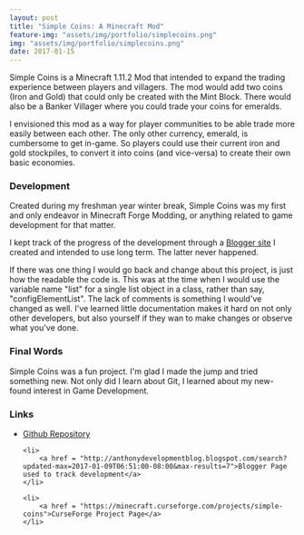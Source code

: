```yaml
---
layout: post
title: "Simple Coins: A Minecraft Mod"
feature-img: "assets/img/portfolio/simplecoins.png"
img: "assets/img/portfolio/simplecoins.png"
date: 2017-01-15
---
```


Simple Coins is a Minecraft 1.11.2 Mod that intended to expand the trading experience between players and villagers. The mod would add two coins (Iron and Gold) that could only be created with the Mint Block. There would also be a Banker Villager where you could trade your coins for emeralds.

I envisioned this mod as a way for player communities to be able trade more easily between each other. The only other currency, emerald, is cumbersome to get in-game. So players could use their current iron and gold stockpiles, to convert it into coins (and vice-versa) to create their own basic economies.

### Development

Created during my freshman year winter break, Simple Coins was my first and only endeavor in Minecraft Forge Modding, or anything related to game development for that matter.

I kept track of the progress of the development through a <a href = "http://anthonydevelopmentblog.blogspot.com/search?updated-max=2017-01-09T06:51:00-08:00&max-results=7">Blogger site</a> I created and intended to use long term. The latter never happened.

If there was one thing I would go back and change about this project, is just how the readable the code is. This was at the time when I would use the variable name "list" for a single list object in a class, rather than say, "configElementList". The lack of comments is something I would've changed as well. I've learned little documentation makes it hard on not only other developers, but also yourself if they wan to make changes or observe what you've done.

### Final Words

Simple Coins was a fun project. I'm glad I made the jump and tried something new. Not only did I learn about Git, I learned about my new-found interest in Game Development.

### Links
<ul>
    <li>
        <a href = "https://github.com/anthonymendez/Simple-Coins-MinecraftMod">Github Repository</a>
    </li>

    <li>
        <a href = "http://anthonydevelopmentblog.blogspot.com/search?updated-max=2017-01-09T06:51:00-08:00&max-results=7">Blogger Page used to track development</a>
    </li>

    <li>
        <a href = "https://minecraft.curseforge.com/projects/simple-coins">CurseForge Project Page</a>
    </li>

</ul>